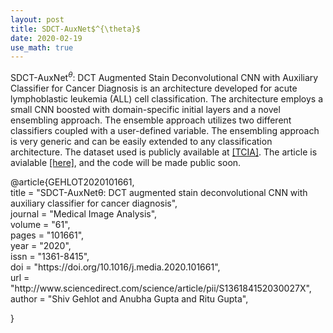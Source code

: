 ```yaml
---
layout: post
title: SDCT-AuxNet$^{\theta}$
date: 2020-02-19
use_math: true
---
```


SDCT-AuxNet$^\theta$: DCT Augmented Stain Deconvolutional CNN with Auxiliary Classifier for Cancer Diagnosis is an architecture developed for acute lymphoblastic leukemia (ALL) cell classification. The architecture employs a small CNN boosted with domain-specific initial layers and a novel ensembling approach. The ensemble approach utilizes two different classifiers coupled with a user-defined variable. The ensembling approach is very generic and can be easily extended to any classification architecture. The dataset used is publicly available at  <a href="
https://doi.org/10.7937/tcia.2019.dc64i46r">
[TCIA]</a>. The article is avialable <a href="
https://doi.org/10.1016/j.media.2020.101661">
[here]</a>, and the code will be made public soon. 
<div id="demobox">
<p>@article{GEHLOT2020101661, <br>
title = "SDCT-AuxNetθ: DCT augmented stain deconvolutional CNN with auxiliary classifier for cancer diagnosis", <br>
journal = "Medical Image Analysis", <br>
volume = "61", <br>
pages = "101661", <br>
year = "2020", <br>
issn = "1361-8415", <br>
doi = "https://doi.org/10.1016/j.media.2020.101661", <br>
url = "http://www.sciencedirect.com/science/article/pii/S136184152030027X", <br>
  author = "Shiv Gehlot and Anubha Gupta and Ritu Gupta", </p>
}
</div>

